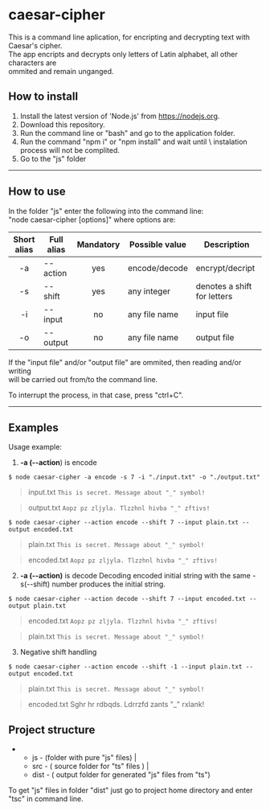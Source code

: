 # caesar-cipher


This is a command line aplication, for encripting and decrypting text with Caesar's cipher.\
The app encripts and decrypts only letters of Latin alphabet, all other characters are\
 ommited and remain unganged.



## How to install

1. Install the latest version of 'Node.js' from https://nodejs.org.
2. Download this repository.
3. Run the command line or "bash" and go to the application folder.
4. Run the command "npm i" or "npm install" and wait until \ 
   instalation process will not be complited.
5. Go to the "js" folder

---

## How to use

In the folder "js" enter the following into the command line:\
"node caesar-cipher [options]" where options are:

|Short alias|Full alias|Mandatory|Possible value |   Description             |
|:---------:|----------|:-------:|---------------|---------------------------|
|     -a    | --action |  yes    | encode/decode |encrypt/decript            |
|     -s    | --shift  |  yes    |  any integer  |denotes a shift for letters|
|     -i    | --input  |  no     |any file name  | input file                |
|     -o    | --output |  no     |any file name  | output file               |


If the "input file" and/or "output file" are ommited, then reading and/or writing \
will be carried out from/to the command line.

To interrupt the process, in that case, press "ctrl+C".

---

## Examples

Usage example:

1. **-a (--action**) is encode

`$ node caesar-cipher -a encode -s 7 -i "./input.txt" -o "./output.txt"`

>input.txt `This is secret. Message about "_" symbol!`

>output.txt `Aopz pz zljyla. Tlzzhnl hivba "_" zftivs!`

`$ node caesar-cipher --action encode --shift 7 --input plain.txt --output encoded.txt`

>plain.txt `This is secret. Message about "_" symbol!`

>encoded.txt `Aopz pz zljyla. Tlzzhnl hivba "_" zftivs!`

2. **-a (--action)** is decode
Decoding encoded initial string with the same -s(--shift) number produces the initial string.

`$ node caesar-cipher --action decode --shift 7 --input encoded.txt --output plain.txt`

>encoded.txt `Aopz pz zljyla. Tlzzhnl hivba "_" zftivs!`

>plain.txt `This is secret. Message about "_" symbol!`

3. Negative shift handling

`$ node caesar-cipher --action encode --shift -1 --input plain.txt --output encoded.txt`

>plain.txt `This is secret. Message about "_" symbol!`

>encoded.txt Sghr hr rdbqds. Ldrrzfd zants "_" rxlank!


## Project structure

- - js - (folder with pure "js" files)
 |
  - src - ( source folder for "ts" files )
 |
  - dist - ( output folder for generated "js" files from "ts")

To get "js" files in folder "dist" just go to project home directory and enter "tsc" in command line.